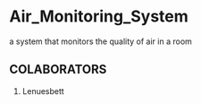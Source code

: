 # Air_Monitoring_System
a system that monitors the quality of air in a room

## COLABORATORS
1. Lenuesbett
